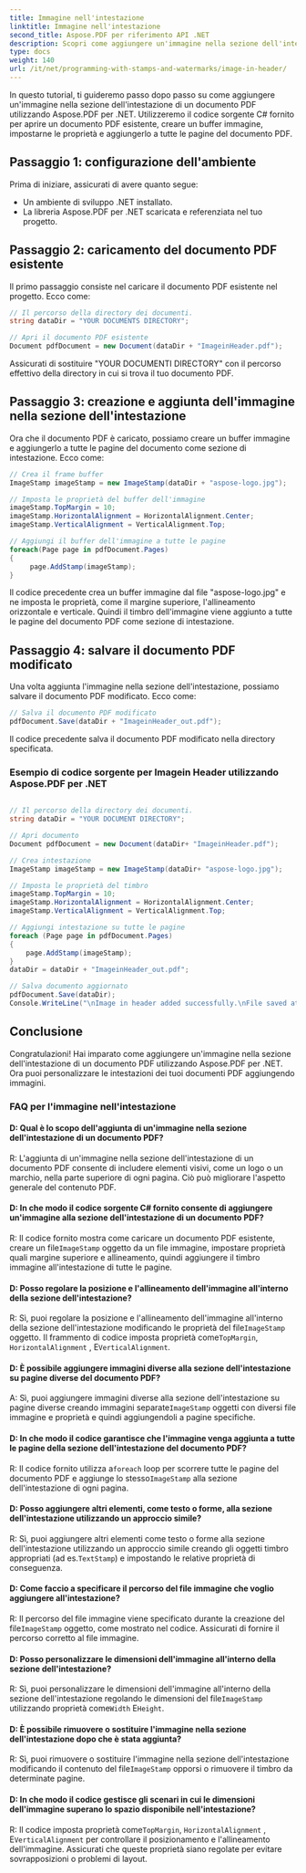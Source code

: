 ```yaml
---
title: Immagine nell'intestazione
linktitle: Immagine nell'intestazione
second_title: Aspose.PDF per riferimento API .NET
description: Scopri come aggiungere un'immagine nella sezione dell'intestazione di un documento PDF con Aspose.PDF per .NET.
type: docs
weight: 140
url: /it/net/programming-with-stamps-and-watermarks/image-in-header/
---
```

In questo tutorial, ti guideremo passo dopo passo su come aggiungere un'immagine nella sezione dell'intestazione di un documento PDF utilizzando Aspose.PDF per .NET. Utilizzeremo il codice sorgente C# fornito per aprire un documento PDF esistente, creare un buffer immagine, impostarne le proprietà e aggiungerlo a tutte le pagine del documento PDF.

## Passaggio 1: configurazione dell'ambiente

Prima di iniziare, assicurati di avere quanto segue:

- Un ambiente di sviluppo .NET installato.
- La libreria Aspose.PDF per .NET scaricata e referenziata nel tuo progetto.

## Passaggio 2: caricamento del documento PDF esistente

Il primo passaggio consiste nel caricare il documento PDF esistente nel progetto. Ecco come:

```csharp
// Il percorso della directory dei documenti.
string dataDir = "YOUR DOCUMENTS DIRECTORY";

// Apri il documento PDF esistente
Document pdfDocument = new Document(dataDir + "ImageinHeader.pdf");
```

Assicurati di sostituire "YOUR DOCUMENTI DIRECTORY" con il percorso effettivo della directory in cui si trova il tuo documento PDF.

## Passaggio 3: creazione e aggiunta dell'immagine nella sezione dell'intestazione

Ora che il documento PDF è caricato, possiamo creare un buffer immagine e aggiungerlo a tutte le pagine del documento come sezione di intestazione. Ecco come:

```csharp
// Crea il frame buffer
ImageStamp imageStamp = new ImageStamp(dataDir + "aspose-logo.jpg");

// Imposta le proprietà del buffer dell'immagine
imageStamp.TopMargin = 10;
imageStamp.HorizontalAlignment = HorizontalAlignment.Center;
imageStamp.VerticalAlignment = VerticalAlignment.Top;

// Aggiungi il buffer dell'immagine a tutte le pagine
foreach(Page page in pdfDocument.Pages)
{
     page.AddStamp(imageStamp);
}
```

Il codice precedente crea un buffer immagine dal file "aspose-logo.jpg" e ne imposta le proprietà, come il margine superiore, l'allineamento orizzontale e verticale. Quindi il timbro dell'immagine viene aggiunto a tutte le pagine del documento PDF come sezione di intestazione.

## Passaggio 4: salvare il documento PDF modificato

Una volta aggiunta l'immagine nella sezione dell'intestazione, possiamo salvare il documento PDF modificato. Ecco come:

```csharp
// Salva il documento PDF modificato
pdfDocument.Save(dataDir + "ImageinHeader_out.pdf");
```

Il codice precedente salva il documento PDF modificato nella directory specificata.

### Esempio di codice sorgente per Imagein Header utilizzando Aspose.PDF per .NET 

```csharp

// Il percorso della directory dei documenti.
string dataDir = "YOUR DOCUMENT DIRECTORY";

// Apri documento
Document pdfDocument = new Document(dataDir+ "ImageinHeader.pdf");

// Crea intestazione
ImageStamp imageStamp = new ImageStamp(dataDir+ "aspose-logo.jpg");

// Imposta le proprietà del timbro
imageStamp.TopMargin = 10;
imageStamp.HorizontalAlignment = HorizontalAlignment.Center;
imageStamp.VerticalAlignment = VerticalAlignment.Top;

// Aggiungi intestazione su tutte le pagine
foreach (Page page in pdfDocument.Pages)
{
	page.AddStamp(imageStamp);
}
dataDir = dataDir + "ImageinHeader_out.pdf";

// Salva documento aggiornato
pdfDocument.Save(dataDir);
Console.WriteLine("\nImage in header added successfully.\nFile saved at " + dataDir);                        

```

## Conclusione

Congratulazioni! Hai imparato come aggiungere un'immagine nella sezione dell'intestazione di un documento PDF utilizzando Aspose.PDF per .NET. Ora puoi personalizzare le intestazioni dei tuoi documenti PDF aggiungendo immagini.

### FAQ per l'immagine nell'intestazione

#### D: Qual è lo scopo dell'aggiunta di un'immagine nella sezione dell'intestazione di un documento PDF?

R: L'aggiunta di un'immagine nella sezione dell'intestazione di un documento PDF consente di includere elementi visivi, come un logo o un marchio, nella parte superiore di ogni pagina. Ciò può migliorare l'aspetto generale del contenuto PDF.

#### D: In che modo il codice sorgente C# fornito consente di aggiungere un'immagine alla sezione dell'intestazione di un documento PDF?

 R: Il codice fornito mostra come caricare un documento PDF esistente, creare un file`ImageStamp` oggetto da un file immagine, impostare proprietà quali margine superiore e allineamento, quindi aggiungere il timbro immagine all'intestazione di tutte le pagine.

#### D: Posso regolare la posizione e l'allineamento dell'immagine all'interno della sezione dell'intestazione?

 R: Sì, puoi regolare la posizione e l'allineamento dell'immagine all'interno della sezione dell'intestazione modificando le proprietà del file`ImageStamp` oggetto. Il frammento di codice imposta proprietà come`TopMargin`, `HorizontalAlignment` , E`VerticalAlignment`.

#### D: È possibile aggiungere immagini diverse alla sezione dell'intestazione su pagine diverse del documento PDF?

 A: Sì, puoi aggiungere immagini diverse alla sezione dell'intestazione su pagine diverse creando immagini separate`ImageStamp` oggetti con diversi file immagine e proprietà e quindi aggiungendoli a pagine specifiche.

#### D: In che modo il codice garantisce che l'immagine venga aggiunta a tutte le pagine della sezione dell'intestazione del documento PDF?

 R: Il codice fornito utilizza a`foreach` loop per scorrere tutte le pagine del documento PDF e aggiunge lo stesso`ImageStamp` alla sezione dell'intestazione di ogni pagina.

#### D: Posso aggiungere altri elementi, come testo o forme, alla sezione dell'intestazione utilizzando un approccio simile?

R: Sì, puoi aggiungere altri elementi come testo o forme alla sezione dell'intestazione utilizzando un approccio simile creando gli oggetti timbro appropriati (ad es.`TextStamp`) e impostando le relative proprietà di conseguenza.

#### D: Come faccio a specificare il percorso del file immagine che voglio aggiungere all'intestazione?

 R: Il percorso del file immagine viene specificato durante la creazione del file`ImageStamp` oggetto, come mostrato nel codice. Assicurati di fornire il percorso corretto al file immagine.

#### D: Posso personalizzare le dimensioni dell'immagine all'interno della sezione dell'intestazione?

 R: Sì, puoi personalizzare le dimensioni dell'immagine all'interno della sezione dell'intestazione regolando le dimensioni del file`ImageStamp` utilizzando proprietà come`Width` E`Height`.

#### D: È possibile rimuovere o sostituire l'immagine nella sezione dell'intestazione dopo che è stata aggiunta?

 R: Sì, puoi rimuovere o sostituire l'immagine nella sezione dell'intestazione modificando il contenuto del file`ImageStamp` opporsi o rimuovere il timbro da determinate pagine.

#### D: In che modo il codice gestisce gli scenari in cui le dimensioni dell'immagine superano lo spazio disponibile nell'intestazione?

 R: Il codice imposta proprietà come`TopMargin`, `HorizontalAlignment` , E`VerticalAlignment` per controllare il posizionamento e l'allineamento dell'immagine. Assicurati che queste proprietà siano regolate per evitare sovrapposizioni o problemi di layout.
